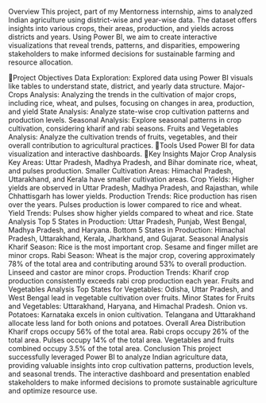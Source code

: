 Overview
This project, part of my Mentorness internship, aims to analyzed Indian agriculture using district-wise and year-wise data. The dataset offers insights into various crops, their areas, production, and yields across districts and years. Using Power BI, we aim to create interactive visualizations that reveal trends, patterns, and disparities, empowering stakeholders to make informed decisions for sustainable farming and resource allocation.

📌Project Objectives
Data Exploration: Explored data using Power BI visuals like tables to understand state, district, and yearly data structure.
Major-Crops Analysis: Analyzing the trends in the cultivation of major crops, including rice, wheat, and pulses, focusing on changes in area, production, and yield
State Analysis: Analyze state-wise crop cultivation patterns and production levels.
Seasonal Analysis: Explore seasonal patterns in crop cultivation, considering kharif and rabi seasons.
Fruits and Vegetables Analysis: Analyze the cultivation trends of fruits, vegetables, and their overall contribution to agricultural practices.
📌Tools Used
Power BI for data visualization and interactive dashboards.
📌Key Insights
Major Crop Analysis
Key Areas: Uttar Pradesh, Madhya Pradesh, and Bihar dominate rice, wheat, and pulses production.
Smaller Cultivation Areas: Himachal Pradesh, Uttarakhand, and Kerala have smaller cultivation areas.
Crop Yields: Higher yields are observed in Uttar Pradesh, Madhya Pradesh, and Rajasthan, while Chhattisgarh has lower yields.
Production Trends:
Rice production has risen over the years.
Pulses production is lower compared to rice and wheat.
Yield Trends:
Pulses show higher yields compared to wheat and rice.
State Analysis
Top 5 States in Production: Uttar Pradesh, Punjab, West Bengal, Madhya Pradesh, and Haryana.
Bottom 5 States in Production: Himachal Pradesh, Uttarakhand, Kerala, Jharkhand, and Gujarat.
Seasonal Analysis
Kharif Season:
Rice is the most important crop.
Sesame and finger millet are minor crops.
Rabi Season:
Wheat is the major crop, covering approximately 78% of the total area and contributing around 53% to overall production.
Linseed and castor are minor crops.
Production Trends:
Kharif crop production consistently exceeds rabi crop production each year.
Fruits and Vegetables Analysis
Top States for Vegetables: Odisha, Uttar Pradesh, and West Bengal lead in vegetable cultivation over fruits.
Minor States for Fruits and Vegetables: Uttarakhand, Haryana, and Himachal Pradesh.
Onion vs. Potatoes:
Karnataka excels in onion cultivation.
Telangana and Uttarakhand allocate less land for both onions and potatoes.
Overall Area Distribution
Kharif crops occupy 56% of the total area.
Rabi crops occupy 26% of the total area.
Pulses occupy 14% of the total area.
Vegetables and fruits combined occupy 3.5% of the total area.
Conclusion
This project successfully leveraged Power BI to analyze Indian agriculture data, providing valuable insights into crop cultivation patterns, production levels, and seasonal trends. The interactive dashboard and presentation enabled stakeholders to make informed decisions to promote sustainable agriculture and optimize resource use.

